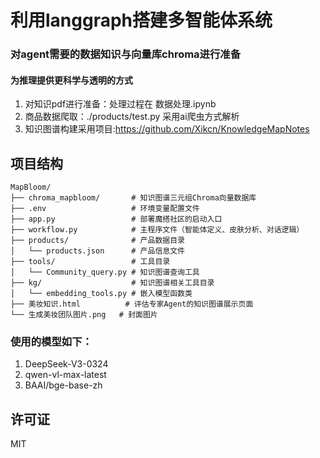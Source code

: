 # 利用langgraph搭建多智能体系统

### 对agent需要的数据知识与向量库chroma进行准备
#### 为推理提供更科学与透明的方式
1. 对知识pdf进行准备：处理过程在 数据处理.ipynb
2. 商品数据爬取：./products/test.py 采用ai爬虫方式解析
3. 知识图谱构建采用项目:https://github.com/Xikcn/KnowledgeMapNotes


## 项目结构
```plaintext
MapBloom/
├── chroma_mapbloom/       # 知识图谱三元组Chroma向量数据库
├── .env                   # 环境变量配置文件
├── app.py                 # 部署魔搭社区的启动入口
├── workflow.py            # 主程序文件（智能体定义、皮肤分析、对话逻辑）
├── products/              # 产品数据目录
│   └── products.json      # 产品信息文件
├── tools/                 # 工具目录
│   └── Community_query.py # 知识图谱查询工具
├── kg/                    # 知识图谱相关工具目录
│   └── embedding_tools.py # 嵌入模型函数类
├── 美妆知识.html          # 评估专家Agent的知识图谱展示页面
└── 生成美妆团队图片.png   # 封面图片
```


### 使用的模型如下：
1. DeepSeek-V3-0324
2. qwen-vl-max-latest
3. BAAI/bge-base-zh

## 许可证
MIT